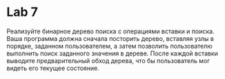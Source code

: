 # Lab 7

Реализуйте бинарное дерево поиска с операциями вставки и поиска. Ваша программа должна сначала посторить дерево, вставляя узлы в порядке, заданном пользователем, а затем позволить пользователю выполнить поиск заданного значения в дереве. После каждой вставки выводите предварительный обход дерева, что бы пользователь мог видеть его текущее состояние.